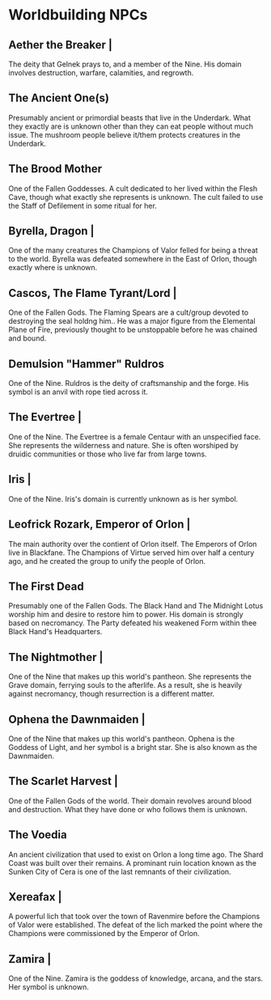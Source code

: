 # Worldbuilding NPCs

## Aether the Breaker |

The deity that Gelnek prays to, and a member of the Nine. His domain involves destruction, warfare, calamities, and regrowth.

## The Ancient One(s)

Presumably ancient or primordial beasts that live in the Underdark. What they exactly are is unknown other than they can eat people without much issue. The mushroom people believe it/them protects creatures in the Underdark.

## The Brood Mother

One of the Fallen Goddesses. A cult dedicated to her lived within the Flesh Cave, though what exactly she represents is unknown. The cult failed to use the Staff of Defilement in some ritual for her.

## Byrella, Dragon |

One of the many creatures the Champions of Valor felled for being a threat to the world. Byrella was defeated somewhere in the East of Orlon, though exactly where is unknown.

## Cascos, The Flame Tyrant/Lord |

One of the Fallen Gods. The Flaming Spears are a cult/group devoted to destroying the seal holdng him.. He was a major figure from the Elemental Plane of Fire, previously thought to be unstoppable before he was chained and bound.

## Demulsion "Hammer" Ruldros

One of the Nine. Ruldros is the deity of craftsmanship and the forge. His symbol is an anvil with rope tied across it.

## The Evertree |

One of the Nine. The Evertree is a female Centaur with an unspecified face. She represents the wilderness and nature. She is often worshiped by druidic communities or those who live far from large towns.

## Iris |

One of the Nine. Iris's domain is currently unknown as is her symbol.

## Leofrick Rozark, Emperor of Orlon |

The main authority over the contient of Orlon itself. The Emperors of Orlon live in Blackfane. The Champions of Virtue served him over half a century ago, and he created the group to unify the people of Orlon.

## The First Dead

Presumably one of the Fallen Gods. The Black Hand and The Midnight Lotus worship him and desire to restore him to power. His domain is strongly based on necromancy. The Party defeated his weakened Form within thee Black Hand's Headquarters.

## The Nightmother |

One of the Nine that makes up this world's pantheon. She represents the Grave domain, ferrying souls to the afterlife. As a result, she is heavily against necromancy, though resurrection is a different matter.

## Ophena the Dawnmaiden |

One of the Nine that makes up this world's pantheon. Ophena is the Goddess of Light, and her symbol is a bright star. She is also known as the Dawnmaiden.

## The Scarlet Harvest |

One of the Fallen Gods of the world. Their domain revolves around blood and destruction. What they have done or who follows them is unknown.

## The Voedia

An ancient civilization that used to exist on Orlon a long time ago. The Shard Coast was built over their remains. A prominant ruin location known as the Sunken City of Cera is one of the last remnants of their civilization. 

## Xereafax |

A powerful lich that took over the town of Ravenmire before the Champions of Valor were established. The defeat of the lich marked the point where the Champions were commissioned by the Emperor of Orlon.

## Zamira |

One of the Nine. Zamira is the goddess of knowledge, arcana, and the stars. Her symbol is unknown.
